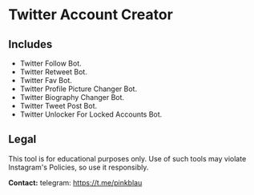# Twitter Account Creator


## Includes
- Twitter Follow Bot.
- Twitter Retweet Bot.
- Twitter Fav Bot.
- Twitter Profile Picture Changer Bot.
- Twitter Biography Changer Bot.
- Twitter Tweet Post Bot.
- Twitter Unlocker For Locked Accounts Bot.


## Legal
This tool is for educational purposes only. Use of such tools may violate Instagram's Policies, so use it responsibly.

**Contact:** telegram: https://t.me/pinkblau
